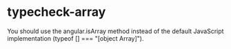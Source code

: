 # typecheck-array

You should use the angular.isArray method instead of the default JavaScript implementation (typeof [] === "[object Array]").
